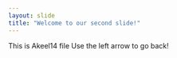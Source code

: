 ```yaml
---
layout: slide
title: "Welcome to our second slide!"
---
```

This is Akeel14 file
Use the left arrow to go back!
